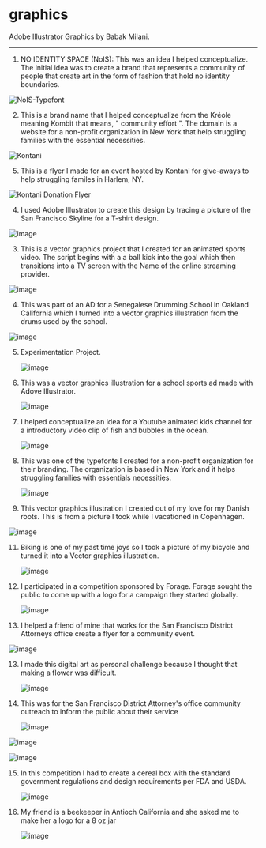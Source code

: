 # graphics
Adobe Illustrator Graphics by Babak Milani.


___________________________________________________________________________________________________________________________________________________________

1. NO IDENTITY SPACE (NoIS): This was an idea I helped conceptualize. The initial idea was to create a brand that represents a community of people that
   create art in the form of fashion that hold no identity boundaries.

![NoIS-Typefont](https://github.com/user-attachments/assets/bc528d46-d639-4fd6-a931-6d1cd899d48a)

2. This is a brand name that I helped conceptualize from the Kréole meaning Kombit that means, " community effort ". The domain is a website for
   a non-profit organization in New York that help struggling families with the essential necessities. 

![Kontani](https://github.com/user-attachments/assets/107d2e36-8464-4af2-8311-7271c21117ea)

5. This is a flyer I made for an event hosted by Kontani for give-aways to help struggling familes in Harlem, NY.

![Kontani Donation Flyer](https://github.com/user-attachments/assets/b1ef29a2-1809-43e3-9b71-c58f7464bd7b)

4. I used Adobe Illustrator to create this design by tracing a picture of the San Francisco Skyline for a T-shirt design.
   
![image](https://github.com/user-attachments/assets/7418251b-6678-43f3-81e0-f1a6bd7c8269)

3. This is a vector graphics project that I created for an animated sports video. The script begins with a a ball kick into the goal
   which then transitions into a TV screen with the Name of the online streaming provider.
   
![image](https://github.com/user-attachments/assets/1cb253b5-0988-4852-afa4-d0b2ea03060a)

4. This was part of an AD for a Senegalese Drumming School in Oakland California which I turned into a vector graphics illustration from the
   drums used by the school.
   
![image](https://github.com/user-attachments/assets/5fdbf298-a526-438e-83fc-5cdf3baff9da)

5. Experimentation Project.
   
   ![image](https://github.com/user-attachments/assets/268f9cce-2943-4406-9934-f52426e48cb4)

6. This was a vector graphics illustration for a school sports ad made with Adove Illustrator.
   
   ![image](https://github.com/user-attachments/assets/73df4fb4-772f-44b3-bf71-1b6c6c457315)

7. I helped conceptualize an idea for a Youtube animated kids channel for a introductory video clip of fish and bubbles in the ocean. 
   
   ![image](https://github.com/user-attachments/assets/24adf5cc-41a9-4938-b742-6ff90e96cb76)

8. This was one of the typefonts I created for a non-profit organization for their branding. The organization is based in New York
   and it helps struggling families with essentials necessities. 
   
   ![image](https://github.com/user-attachments/assets/3f48938c-8b8f-4431-b358-da86e7517c24)

10. This vector graphics illustration I created out of my love for my Danish roots. This is from a picture I took while I vacationed in Copenhagen.
   
   ![image](https://github.com/user-attachments/assets/faa30044-b75e-4c3e-9f5f-091acc772e39)

11. Biking is one of my past time joys so I took a picture of my bicycle and turned it into a Vector graphics illustration. 
    
    ![image](https://github.com/user-attachments/assets/0ba0d1e7-3de7-41d0-be63-7c6fce540a7b)

12. I participated in a competition sponsored by Forage. Forage sought the public to come up with a logo for a campaign they started globally.
    
    ![image](https://github.com/user-attachments/assets/27b1d65d-f397-462e-b0f3-9c43b73c16b3)

13. I helped a friend of mine that works for the San Francisco District Attorneys office create a flyer for a community event.
    
 ![image](https://github.com/user-attachments/assets/ea4250a1-6fde-4f45-b241-8ad13e20acf0)

 13. I made this digital art as personal challenge because I thought that making a flower was difficult.

     ![image](https://github.com/user-attachments/assets/b5865ed7-02e6-4584-b80e-05a1914047d2)

14. This was for the San Francisco District Attorney's office community outreach to inform the public about their service

    ![image](https://github.com/user-attachments/assets/23afa57b-da52-464e-a2fa-45d65ae10a22)

   ![image](https://github.com/user-attachments/assets/5ce5b4a8-3d8d-4e30-8826-0e697a842161)

   ![image](https://github.com/user-attachments/assets/60e5b2b9-5437-4d78-b399-e8541136e5b0)

15. In this competition I had to create a cereal box with the standard government regulations and design requirements per FDA and USDA.

    ![image](https://github.com/user-attachments/assets/ef85c63d-dda3-44a1-a904-5ad44300156c)


16. My friend is a beekeeper in Antioch California and she asked me to make her a logo for a 8 oz jar

    ![image](https://github.com/user-attachments/assets/b0e3cc65-d5a3-4577-ae5c-2c096d2ced47)






